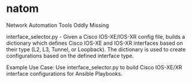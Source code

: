 # natom
Network Automation Tools Oddly Missing

interface_selector.py - Given a Cisco IOS-XE/IOS-XR config file, builds a dictionary which defines Cisco IOS-XE and IOS-XR interfaces based on their type (L2, L3, Tunnel, or Loopback). The dictionary is used to create configurations based on the defined interface type.

Example Use Case: Use interface_selector.py to build Cisco IOS-XE/XR interface configurations for Ansible Playbooks.
